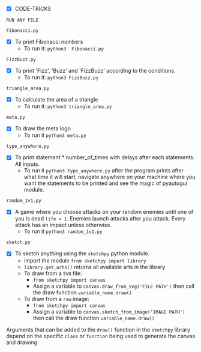 + [x] CODE-TRICKS

`RUN ANY FILE`

`Fibonacci.py`
+ [x] To print Fibonacci numbers
  + To run it: `python3  Fibonacci.py`

`FizzBuzz.py`
+ [x] To print 'Fizz', 'Buzz' and 'FizzBuzz' according to the conditions.
  + To run it: `python3 FizzBuzz.py`

`triangle_area.py`
+ [x] To calculate the area of a triangle
  + To run it: `python3 triangle_area.py`

`meta.py`
+ [x] To draw the meta logo
  + To run it `python3 meta.py`

`type_anywhere.py`
+ [x] To print statement * number_of_times with delays after each statements. All inputs.
  + To run it `python3 type_anywhere.py` after the program prints after what time it will start, navigate anywhere on your machine where you want the statements to be printed and see the magic of pyautogui module.

`random_1v1.py`
+ [x] A game where you choose attacks on your random enemies until one of you is dead `life < 1`. Enemies launch attacks after you attack. Every attack has an impact unless otherwise.
  + To run it `python3 random_1v1.py`

`sketch.py`
+ [x] To sketch anything using the `sketchpy` python module.
  + import the module `from sketchpy import library`
  + `library.get_arts()` returns all available arts in the library
  + To draw from a `SVG` file:
    + `from sketchpy import canvas`
    + Assign a variable to `canvas.draw_from_svg('FILE PATH')` then call the draw function `variable_name.draw()`
  + To draw from a `raw` image:
    + `from sketchpy import canvas`
    + Assign a variable to `canvas.sketch_from_image('IMAGE PATH')` then call the draw function `variable_name.draw()`

Arguments that can be added to the `draw()` function in the `sketchpy` library depend on the specific `class` or `function` being used to generate the canvas and drawing